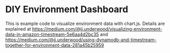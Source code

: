 # DIY Environment Dashboard
This is example code to visualize environment data with chart.js.
Details are explained at https://medium.com/@jj.underwood/visualizing-environment-data-in-amazon-timestream-5e6aa4d2bc35
 and https://medium.com/@jj.underwood/using-dynamodb-and-timestream-together-for-environment-data-281a45b25959
